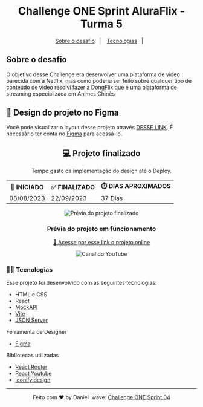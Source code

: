 <h1 align="center">Challenge ONE Sprint AluraFlix - Turma 5</h1>

<p align="center">
  <a href="#-sobre-o-desafio">Sobre o desafio</a>&nbsp;&nbsp;&nbsp;|&nbsp;&nbsp;&nbsp;
  <a href="#-tecnologias">Tecnologias</a>&nbsp;&nbsp;&nbsp;|&nbsp;&nbsp;&nbsp;
</p>

## Sobre o desafio
<p>
    O objetivo desse Challenge era desenvolver uma plataforma de video parecida com a Netflix, mas como poderia ser feito sobre qualquer tipo de conteúdo de video resolvi fazer a DongFlix que é uma plataforma de streaming especializada em Animes Chinês 
</p>

## 🔖 Design do projeto no Figma
<p>
    Você pode visualizar o layout desse projeto através <a href="https://www.figma.com/file/j3EvHKYZxXafXsvDGImYOP/DongFlix?type=design&node-id=1%3A106&mode=dev" target="_blank">DESSE LINK</a>. É necessário ter conta no <a href="https://figma.com" target="_blank">Figma</a> para acessá-lo.
</p>

<h2 align="center">💻 Projeto finalizado</h2>

<div align="center">
  <table>
    <legend>Tempo gasto da implementação do design até o Deploy.</legend>
    <tr>
      <th>🚩 INICIADO</th>
      <th>✅ FINALIZADO</th>
      <th>⏱️ DIAS APROXIMADOS</th>
    </tr>
    <tr>
      <td>08/08/2023</td>
      <td>22/09/2023</td>
      <td>37 Dias</td>
    </tr>
  </table>
</div>

<p align="center" >
    <img src="./.github/preview.gif" alt="Prévia do projeto finalizado">
</p>


<h3 align="center">Prévia do projeto em funcionamento</h3>
<p align="center">
    <a href="https://dongflix-sage.vercel.app/" target="_blank">🚀 Acesse por esse link o projeto online</a>
</p>

<p align="center">
  <img alt="Canal do YouTube" src="https://img.shields.io/youtube/channel/subscribers/UCHf8h4M94Wnw5o4deGWZKnw?label=Daniel%20Moura&logo=YouTube&logoColor=red&style=social">
</p>


### 👨‍💻 Tecnologias

Esse projeto foi desenvolvido com as seguintes tecnologias:

- HTML e CSS
- React
- <a href="https://mockapi.io/" target="_blank">MockAPI</a>
- <a href="https://vitejs.dev/" target="_blank">Vite</a>
- <a href="https://www.npmjs.com/package/json-server" target="_blank">JSON Server</a>

Ferramenta de Designer
- <a href="https://www.figma.com/file/j3EvHKYZxXafXsvDGImYOP/DongFlix?type=design&node-id=1%3A106&mode=dev" target="_blank">Figma</a>

Bibliotecas utilizadas
- <a href="https://reactrouter.com/en/main" target="_blank">React Router</a>
- <a href="https://www.npmjs.com/package/react-youtube" target="_blank">React Youtube</a>
- <a href="https://iconify.design/" target="_blank">Iconify.design</a>

---

<p align="center">
    Feito com ♥ by Daniel :wave: <a href="https://www.youtube.com/channel/UCHf8h4M94Wnw5o4deGWZKnw" target="_blank">Challenge ONE Sprint 04</a>
</p>